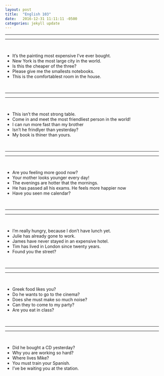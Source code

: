 ```yaml
---
layout: post
title:  "English 103"
date:   2016-12-31 11:11:11 -0500
categories: jekyll update
---
```


-----
-----
<br>

+ It’s the painting most expensive I’ve ever bought.
+ New York is the most large city in the world.
+ Is this the cheaper of the three?
+ Please give me the smallests notebooks.
+ This is the comfortablest room in the house.

<br>

-----
-----
<br>

+ This isn’t the most strong table.
+ Come in and meet the most friendliest person in the world!
+ I can run more fast than my brother
+ Isn’t he frindlyer than yesterday?
+ My book is thiner than yours.

<br>

-----
-----
<br>

+ Are you feeling more good now?
+ Your mother looks younger every day!
+ The evenings are hotter that the mornings.
+ He has passed all his exams. He feels more happier now
+ Have you seen me calendar?

<br>

-----
-----
<br>

+ I’m really hungry, because I don’t have lunch yet.
+ Julie has already gone to work.
+ James have never stayed in an expensive hotel.
+ Tim has lived in London since twenty years.
+ Found you the street?

<br>

-----
-----
<br>

+ Greek food likes you?
+ Do he wants to go to the cinema?
+ Does she must make so much noise?
+ Can they to come to my party?
+ Are you eat in class?

<br>

-----
-----
<br>

+ Did he bought a CD yesterday?
+ Why you are working so hard?
+ Where lives Mike?
+ You must train your Spanish.
+ I’ve be waiting you at the station.
